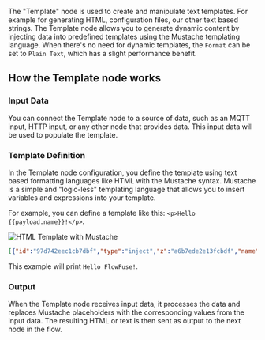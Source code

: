 The "Template" node is used to create and manipulate text templates. For example for generating HTML, configuration files, our other text based strings.
The Template node allows you to generate dynamic content by injecting data into predefined templates using the Mustache templating language.
When there's no need for dynamic templates, the `Format` can be set to `Plain Text`, which has a slight performance benefit.

## How the Template node works

### Input Data

You can connect the Template node to a source of data, such as an MQTT input, HTTP input, or any other node that provides data. This input data will be used to populate the template.

### Template Definition
In the Template node configuration, you define the template using text based formatting languages like HTML with the Mustache syntax.
Mustache is a simple and "logic-less" templating language that allows you to insert variables and expressions into your template.

For example, you can define a template like this: `<p>Hello {{payload.name}}!</p>`.

![HTML Template with Mustache](./template-mustache.png "HTML template with Mustache")

```json
[{"id":"97d742eec1cb7dbf","type":"inject","z":"a6b7ede2e13fcbdf","name":"","props":[{"p":"payload"},{"p":"topic","vt":"str"}],"repeat":"","crontab":"","once":false,"onceDelay":0.1,"topic":"","payload":"{\"name\": \"FlowFuse\"}","payloadType":"json","x":180,"y":60,"wires":[["c85d70b41f374f02"]]},{"id":"c85d70b41f374f02","type":"template","z":"a6b7ede2e13fcbdf","name":"Template using payload.name","field":"payload","fieldType":"msg","format":"handlebars","syntax":"mustache","template":"Hello {{payload.name}}!","output":"str","x":450,"y":60,"wires":[["6df7215459dfb240"]]},{"id":"6df7215459dfb240","type":"debug","z":"a6b7ede2e13fcbdf","name":"Print \"Hello, FlowFuse!\"","active":true,"tosidebar":true,"console":false,"tostatus":false,"complete":"payload","targetType":"msg","statusVal":"","statusType":"auto","x":730,"y":60,"wires":[]}]
```

This example will print `Hello FlowFuse!`.

### Output

When the Template node receives input data, it processes the data and replaces Mustache placeholders with the corresponding values from the input data. The resulting HTML or text is then sent as output to the next node in the flow.
